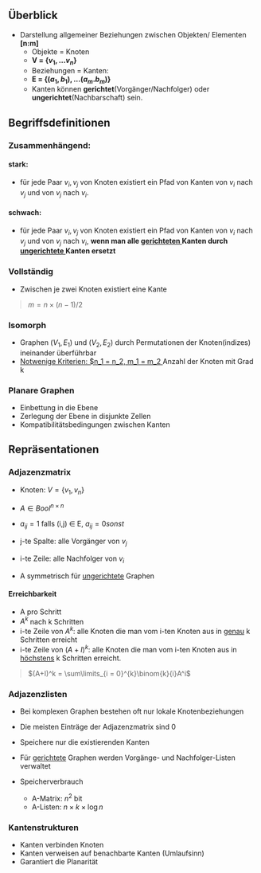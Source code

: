 
## Überblick

- Darstellung allgemeiner Beziehungen zwischen Objekten/ Elementen **[n:m]**
    -   Objekte = Knoten
    - **V = $\{v_1, \ldots v_n\}$**
    - Beziehungen = Kanten: 
    - **E = $\{(a_1,b_1), \ldots (a_m.b_m)\}$**
    - Kanten können **gerichtet**(Vorgänger/Nachfolger) oder **ungerichtet**(Nachbarschaft) sein.

## Begriffsdefinitionen

### Zusammenhängend:

#### stark:
- für jede Paar $v_i, v_j$ von Knoten existiert ein Pfad von Kanten von $v_i$ nach $v_j$ und von $v_j$ nach $v_i$.

#### schwach:
- für jede Paar $v_i, v_j$ von Knoten existiert ein Pfad von Kanten von $v_i$ nach $v_j$ und von $v_j$ nach $v_i$, **wenn man alle <u> gerichteten </u> Kanten durch <u> ungerichtete </u> Kanten ersetzt**

### Vollständig
- Zwischen je zwei Knoten existiert eine Kante
> $m = n \times (n-1)/2$

### Isomorph
- Graphen ($V_1,E_1$) und ($V_2,E_2$) durch Permutationen der Knoten(indizes) ineinander überführbar
- <u>Notwenige Kriterien: $n_1 = n_2, m_1 = m_2 </u> Anzahl der Knoten mit Grad k

### Planare Graphen
- Einbettung in die Ebene
- Zerlegung der Ebene in disjunkte Zellen
- Kompatibilitätsbedingungen zwischen Kanten


## Repräsentationen

### Adjazenzmatrix

- Knoten: $V = \{v_1, v_n\}$
- $A \in Bool^{n \times n}$
- $a_{ij} = 1$ falls (i,j) $\in$ E, $a_{ij} = 0 sonst$

- j-te Spalte: alle Vorgänger von $v_j$
- i-te Zeile: alle Nachfolger von $v_i$
- A symmetrisch für <u>ungerichtete</u> Graphen

#### Erreichbarkeit 
- A pro Schritt
- $A^k$ nach k Schritten
- i-te Zeile von $A^k$: alle Knoten die man vom i-ten Knoten aus in <u>genau</u> k Schritten erreicht
- i-te Zeile von $(A+I)^k$: alle Knoten die man vom i-ten Knoten aus in <u>höchstens</u> k Schritten erreicht.

> $(A+I)^k = \sum\limits_{i = 0}^{k}\binom{k}{i}A^i$

### Adjazenzlisten
- Bei komplexen Graphen bestehen oft nur lokale Knotenbeziehungen
- Die meisten Einträge der Adjazenzmatrix sind 0 
- Speichere nur die existierenden Kanten

- Für <u>gerichtete</u> Graphen werden Vorgänge- und Nachfolger-Listen verwaltet
- Speicherverbrauch
    - A-Matrix: $n^2$ bit
    - A-Listen: $n \times k \times \log n$

### Kantenstrukturen

- Kanten verbinden Knoten
- Kanten verweisen auf benachbarte Kanten (Umlaufsinn)
- Garantiert die Planarität


